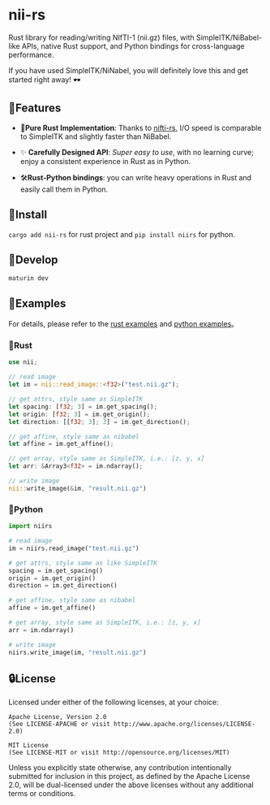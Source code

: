 # nii-rs

Rust library for reading/writing NIfTI-1 (nii.gz) files, with SimpleITK/NiBabel-like APIs, native Rust support, and Python bindings for cross-language performance.

If you have used SimpleITK/NiNabel, you will definitely love this and get started right away! 🕶

## 🎨Features

- 🚀**Pure Rust Implementation**: Thanks to [nifti-rs](https://github.com/Enet4/nifti-rs), I/O speed is comparable to SimpleITK and slightly faster than NiBabel.

- ✨ **Carefully Designed API**: *Super easy to use*, with no learning curve; enjoy a consistent experience in Rust as in Python.

- 🛠️**Rust-Python bindings**: you can write heavy operations in Rust and easily call them in Python. 

## 🔨Install

`cargo add nii-rs` for rust project and `pip install niirs` for python.

## 🥒Develop

`maturin dev`

## 📘Examples

For details, please refer to the [rust examples](examples/tutorial.rs) and [python examples](examples/tutorial.py)。

### 🦀Rust

```rust
use nii;

// read image
let im = nii::read_image::<f32>("test.nii.gz");

// get attrs, style same as SimpleITK
let spacing: [f32; 3] = im.get_spacing();
let origin: [f32; 3] = im.get_origin();
let direction: [[f32; 3]; 3] = im.get_direction();

// get affine, style same as nibabel
let affine = im.get_affine();

// get array, style same as SimpleITK, i.e.: [z, y, x]
let arr: &Array3<f32> = im.ndarray();

// write image
nii::write_image(&im, "result.nii.gz")
```

### 🐍Python
```python
import niirs

# read image
im = niirs.read_image("test.nii.gz")

# get attrs, style same as like SimpleITK
spacing = im.get_spacing()
origin = im.get_origin()
direction = im.get_direction()

# get affine, style same as nibabel
affine = im.get_affine()

# get array, style same as SimpleITK, i.e.: [z, y, x]
arr = im.ndarray()

# write image
niirs.write_image(im, "result.nii.gz")
```

## 🔒License

Licensed under either of the following licenses, at your choice:

    Apache License, Version 2.0
    (See LICENSE-APACHE or visit http://www.apache.org/licenses/LICENSE-2.0)

    MIT License
    (See LICENSE-MIT or visit http://opensource.org/licenses/MIT)

Unless you explicitly state otherwise, any contribution intentionally submitted for inclusion in this project, as defined by the Apache License 2.0, will be dual-licensed under the above licenses without any additional terms or conditions.
